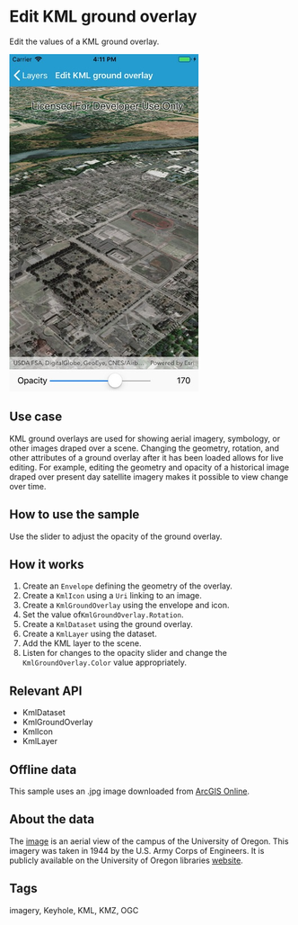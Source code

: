 # Edit KML ground overlay

Edit the values of a KML ground overlay.

![Edit KML ground overlay](EditKmlGroundOverlay.jpg)

## Use case

KML ground overlays are used for showing aerial imagery, symbology, or other images draped over a scene. Changing the geometry, rotation, and other attributes of a ground overlay after it has been loaded allows for live editing.  For example, editing the geometry and opacity of a historical image draped over present day satellite imagery makes it possible to view change over time.

## How to use the sample

Use the slider to adjust the opacity of the ground overlay.

## How it works

1. Create an `Envelope` defining the geometry of the overlay.
2. Create a `KmlIcon` using a `Uri` linking to an image.
3. Create a `KmlGroundOverlay` using the envelope and icon.
4. Set the value of`KmlGroundOverlay.Rotation`.
5. Create a `KmlDataset` using the ground overlay.
6. Create a `KmlLayer` using the dataset.
7. Add the KML layer to the scene.
8. Listen for changes to the opacity slider and change the `KmlGroundOverlay.Color` value appropriately.

## Relevant API

* KmlDataset
* KmlGroundOverlay
* KmlIcon
* KmlLayer

## Offline data

This sample uses an .jpg image downloaded from [ArcGIS Online](https://arcgisruntime.maps.arcgis.com/home/item.html?id=1f3677c24b2c446e96eaf1099292e83e).

## About the data

The [image](https://libapps.s3.amazonaws.com/accounts/55937/images/1944.jpg) is an aerial view of the campus of the University of Oregon. This imagery was taken in 1944 by the U.S. Army Corps of Engineers. It is publicly available on the University of Oregon libraries [website](https://researchguides.uoregon.edu/online-aerial-photography).

## Tags

imagery, Keyhole, KML, KMZ, OGC